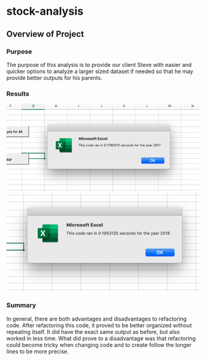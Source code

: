 # stock-analysis

## Overview of Project

### Purpose
The purpose of this analysis is to provide our client Steve with easier and quicker options to analyze a larger sized dataset if needed so that he may provide better outputs for his parents.

### Results

![image](https://github.com/myljacobo/stock-analysis/blob/master/Resources/VBA_Challenge_2017.png)
![image](https://github.com/myljacobo/stock-analysis/blob/master/Resources/VBA_Challenge_2018.png
)

### Summary
In general, there are both advantages and disadvantages to refactoring code. After refactoring this code, it proved to be better organized without repeating itself. It did have the exact same output as before, but also worked in less time.
What did prove to a disadvantage was that refactoring could become tricky when changing code and to create follow the longer lines to be more precise.
